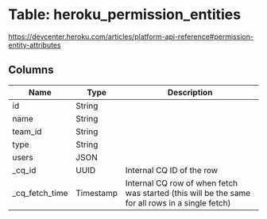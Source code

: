 
# Table: heroku_permission_entities
https://devcenter.heroku.com/articles/platform-api-reference#permission-entity-attributes
## Columns
| Name        | Type           | Description  |
| ------------- | ------------- | -----  |
|id|String||
|name|String||
|team_id|String||
|type|String||
|users|JSON||
|_cq_id|UUID|Internal CQ ID of the row|
|_cq_fetch_time|Timestamp|Internal CQ row of when fetch was started (this will be the same for all rows in a single fetch)|
